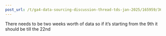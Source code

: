 ```yaml
---
post_url: /t/ga4-data-sourcing-discussion-thread-tds-jan-2025/165959/361
---
```

There needs to be two weeks worth of data so if it’s starting from the 9th it should be till the 22nd